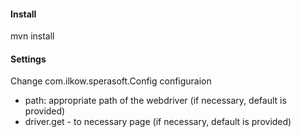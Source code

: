 #### Install
mvn install

#### Settings
Change com.ilkow.sperasoft.Config configuraion
- path: appropriate path of the webdriver (if necessary, default is provided)
- driver.get - to necessary page (if necessary, default is provided)
